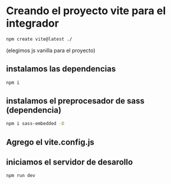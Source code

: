  # Creando el proyecto vite para el integrador

 ```sh
 npm create vite@latest ./ 
 ```

 (elegimos js vanilla para el proyecto)

## instalamos las dependencias

```sh
npm i
```

## instalamos el preprocesador de sass (dependencia)

```sh
npm i sass-embedded -D
```

## Agrego el vite.config.js


## iniciamos el servidor de desarollo

```sh
npm run dev
```
